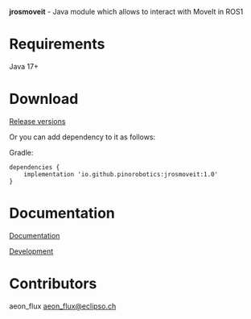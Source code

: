 **jrosmoveit** - Java module which allows to interact with MoveIt in ROS1

# Requirements

Java 17+

# Download

[Release versions](https://github.com/pinorobotics/jrosmoveit/releases)

Or you can add dependency to it as follows:

Gradle:

```
dependencies {
    implementation 'io.github.pinorobotics:jrosmoveit:1.0'
}
```

# Documentation

[Documentation](http://pinoweb.freetzi.com/jrosmoveit)

[Development](DEVELOPMENT.md)

# Contributors

aeon_flux <aeon_flux@eclipso.ch>

